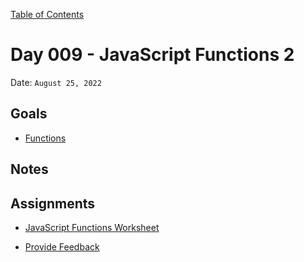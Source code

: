 [Table of Contents](../../README.md)

# Day 009 - JavaScript Functions 2

Date: `August 25, 2022`

## Goals

- [Functions](https://developer.mozilla.org/en-US/docs/Web/JavaScript/A_re-introduction_to_JavaScript#Functions)

## Notes

<!-- - [Code](./code)
- [Video](https://www.youtube.com/watch?v=MgpxrjETcpk) -->

## Assignments

- [JavaScript Functions Worksheet](/assignments/js-functions-worksheet)
* [Provide Feedback](https://docs.google.com/forms/d/e/1FAIpQLScugCfY_PZ5JJGPyv_y-cjqCYkjxCsNlYnNV1RGEykxzhDVZg/viewform?usp=sf_link)